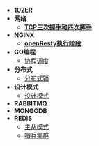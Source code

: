 * **102ER**
* **网络**
  * **[TCP三次握手和四次挥手](tcp_conn)**
* **NGINX**
  * **[openResty执行阶段](openResty执行阶段)**
* **GO编程**
  * [协程调度](协程调度)
* **分布式**
  * [分布式锁](分布式锁)
* **设计模式**
  * [设计模式](design_patterns)
* **RABBITMQ**
* **MONGODB**
* **REDIS**
  * [主从模式](redis_replicaof)
  * [哨兵集群](redis_sentinel)
